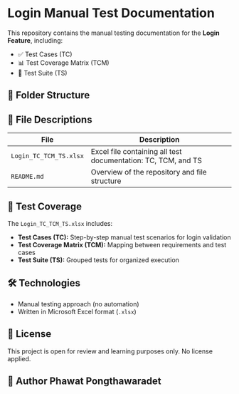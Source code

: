# Login Manual Test Documentation

This repository contains the manual testing documentation for the **Login Feature**, including:

- ✅ Test Cases (TC)
- 📊 Test Coverage Matrix (TCM)
- 🧪 Test Suite (TS)

## 📁 Folder Structure


## 📌 File Descriptions

| File                      | Description                                                                 |
|---------------------------|-----------------------------------------------------------------------------|
| `Login_TC_TCM_TS.xlsx`    | Excel file containing all test documentation: TC, TCM, and TS               |
| `README.md`               | Overview of the repository and file structure                               |

## 🧪 Test Coverage

The `Login_TC_TCM_TS.xlsx` includes:

- **Test Cases (TC):** Step-by-step manual test scenarios for login validation
- **Test Coverage Matrix (TCM):** Mapping between requirements and test cases
- **Test Suite (TS):** Grouped tests for organized execution

## 🛠 Technologies

- Manual testing approach (no automation)
- Written in Microsoft Excel format (`.xlsx`)

## 📄 License

This project is open for review and learning purposes only. No license applied.

👤 Author
Phawat Pongthawaradet
---
